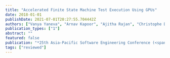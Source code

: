 ```yaml
---
title: "Accelerated Finite State Machine Test Execution Using GPUs"
date: 2018-01-01
publishDate: 2021-07-01T20:27:55.704442Z
authors: ["Vanya Yaneva", "Arnav Kapoor", "Ajitha Rajan", "Christophe Dubach"]
publication_types: ["1"]
abstract: ""
featured: false
publication: "*25th Asia-Pacific Software Engineering Conference (<span style=\"font-weight:bold\"><span style=\"font-weight:bold;color:black\">APSEC</span></span>)*"
tags: ["reviewed"]
---
```


